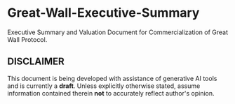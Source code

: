 # Great-Wall-Executive-Summary

Executive Summary and Valuation Document for Commercialization of Great Wall Protocol.

## DISCLAIMER 

This document is being developed with assistance of generative AI tools and is currently a **draft**. Unless explicitly otherwise stated, assume information contained therein **not** to accurately reflect author's opinion.

